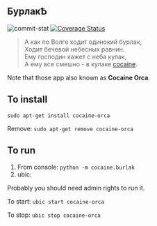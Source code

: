 ## БурлакѢ
![commit-stat](https://travis-ci.org/karitra/burlak.svg?branch=master)
[![Coverage Status](https://coveralls.io/repos/github/karitra/burlak/badge.svg)](https://coveralls.io/github/karitra/burlak)

> А как по Волге ходит одинокий бурлак,  
> Ходит бечевой небесных равнин.  
> Ему господин кажет с неба кулак,  
> А ему все смешно - в кулаке [cocaine](https://github.com/cocaine).  

Note that those app also known as __Cocaine Orca__.

## To install
`sudo apt-get install cocaine-orca`

Remove:
`sudo apt-get remove cocaine-orca`

## To run
1. From console:
`python -m cocaine.burlak`
2. ubic:

Probably you should need admin rights to run it. 

To start:
`ubic start cocaine-orca`

To stop:
`ubic stop cocaine-orca`

